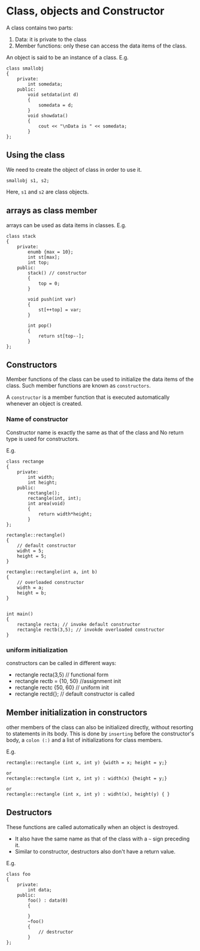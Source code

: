 # Class, objects and Constructor
A class contains two parts:
1. Data: it is private to the class
2. Member functions: only these can access the data items of the class.

An object is said to be an instance of a class. E.g.
```
class smallobj
{
    private:
        int somedata;
    public:
        void setdata(int d)
        {
            somedata = d;
        }
        void showdata()
        {
            cout << "\nData is " << somedata;
        }
};

```

## Using the class
We need to create the object of class in order to use it.

```smallobj s1, s2;```

Here, `s1` and `s2` are class objects.

## arrays as class member
arrays can be used as data items in classes. E.g.
```
class stack
{
    private:
        enumb {max = 10};
        int st[max];
        int top;
    public:
        stack() // constructor
        {
            top = 0;
        }

        void push(int var)
        {
            st[++top] = var;
        }

        int pop()
        {
            return st[top--];
        }
};
```

## Constructors
Member functions of the class can be used to initialize the data items of the class. Such member functions are known as `constructors`.

A `constructor` is a member function that is executed automatically whenever an object is created.

### Name of constructor
Constructor name is exactly the same as that of the class and No return type is used for constructors. 

E.g.
```
class rectange
{
    private:
        int width;
        int height;
    public:
        rectangle();
        rectangle(int, int);
        int area(void)
        {
            return width*height;
        }
};

rectangle::rectangle()
{
    // default constructor
    widht = 5;
    height = 5;
}

rectangle::rectangle(int a, int b)
{
    // overloaded constructor
    width = a;
    height = b;
}


int main()
{
    rectangle recta; // invoke default constructor
    rectangle rectb(3,5); // invokde overloaded constructor
}
```

### uniform initialization
constructors can be called in different ways:
* rectangle recta(3,5)  // functional form
* rectangle rectb = {10, 50} //assignment init
* rectangle rectc {50, 60} // uniform init
* rectangle rectd{}; // default constructor is called

## Member initialization in constructors
other members of the class can also be initialized directly, without resorting to statements in its body. This is done by `inserting` before the constructor's body, a `colon (:)` and a list of initializations for class members.

E.g.
```
rectangle::rectangle (int x, int y) {width = x; height = y;}

or
rectangle::rectangle (int x, int y) : width(x) {height = y;}

or
rectangle::rectangle (int x, int y) : widht(x), height(y) { }
```

## Destructors
These functions are called automatically when an object is destroyed. 
* It also have the same name as that of the class with a `~` sign preceding it.
* Similar to constructor, destructors also don't have a return value.

E.g.
```
class foo
{
    private:
        int data;
    public:
        foo() : data(0)
        {

        }
        ~foo()
        {
            // destructor
        }
};
```

